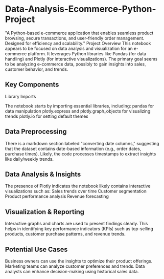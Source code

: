 # Data-Analysis-Ecommerce-Python-Project
"A Python-based e-commerce application that enables seamless product browsing, secure transactions, and user-friendly order management. Designed for efficiency and scalability."
Project Overview
This notebook appears to be focused on data analysis and visualization for an e-commerce platform. It leverages Python libraries like Pandas (for data handling) and Plotly (for interactive visualizations). The primary goal seems to be analyzing e-commerce data, possibly to gain insights into sales, customer behavior, and trends.

## Key Components
Library Imports

The notebook starts by importing essential libraries, including:
pandas for data manipulation
plotly.express and plotly.graph_objects for visualizing trends
plotly.io for setting default themes
## Data Preprocessing

There is a markdown section labeled "converting date columns," suggesting that the dataset contains date-based information (e.g., order dates, purchase times).
Likely, the code processes timestamps to extract insights like daily/weekly trends.
## Data Analysis & Insights

The presence of Plotly indicates the notebook likely contains interactive visualizations such as:
Sales trends over time
Customer segmentation
Product performance analysis
Revenue forecasting
## Visualization & Reporting

Interactive graphs and charts are used to present findings clearly.
This helps in identifying key performance indicators (KPIs) such as top-selling products, customer purchase patterns, and revenue trends.
## Potential Use Cases
Business owners can use the insights to optimize their product offerings.
Marketing teams can analyze customer preferences and trends.
Data analysts can enhance decision-making using historical sales data.
